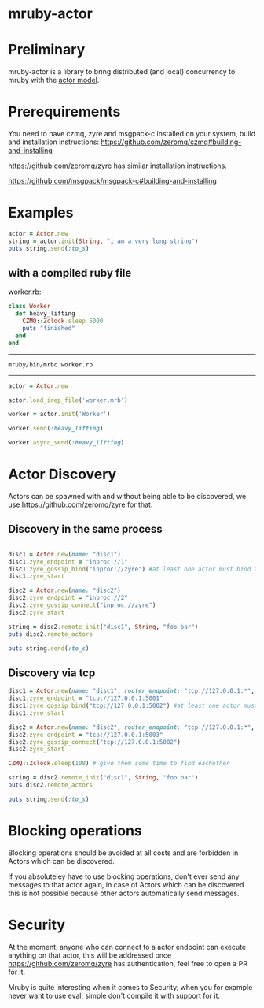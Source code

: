 # mruby-actor
Preliminary
===========

mruby-actor is a library to bring distributed (and local) concurrency to mruby with the [actor model](https://en.wikipedia.org/wiki/Actor_model).

Prerequirements
===============
You need to have czmq, zyre and msgpack-c installed on your system, build and installation instructions: https://github.com/zeromq/czmq#building-and-installing

https://github.com/zeromq/zyre has similar installation instructions.

https://github.com/msgpack/msgpack-c#building-and-installing

Examples
========
```ruby
actor = Actor.new
string = actor.init(String, "i am a very long string")
puts string.send(:to_s)
```

with a compiled ruby file
-------------------------
worker.rb:
```ruby
class Worker
  def heavy_lifting
    CZMQ::Zclock.sleep 5000
    puts "finished"
  end
end
```
---------
```shell
mruby/bin/mrbc worker.rb
```
--------
```ruby
actor = Actor.new

actor.load_irep_file('worker.mrb')

worker = actor.init('Worker')

worker.send(:heavy_lifting)

worker.async_send(:heavy_lifting)

```

Actor Discovery
===============

Actors can be spawned with and without being able to be discovered, we use https://github.com/zeromq/zyre for that.

Discovery in the same process
-----------------------------
```ruby

disc1 = Actor.new(name: "disc1")
disc1.zyre_endpoint = "inproc://1"
disc1.zyre_gossip_bind("inproc://zyre") #at least one actor must bind to a known endpoint, so discovery can work.
disc1.zyre_start

disc2 = Actor.new(name: "disc2")
disc2.zyre_endpoint = "inproc://2"
disc2.zyre_gossip_connect("inproc://zyre")
disc2.zyre_start

string = disc2.remote_init("disc1", String, "foo bar")
puts disc2.remote_actors

puts string.send(:to_s)

```

Discovery via tcp
-----------------
```ruby
disc1 = Actor.new(name: "disc1", router_endpoint: "tcp://127.0.0.1:*", pull_endpoint: "tcp://127.0.0.1:*")
disc1.zyre_endpoint = "tcp://127.0.0.1:5001"
disc1.zyre_gossip_bind("tcp://127.0.0.1:5002") #at least one actor must bind to a known endpoint, so discovery can work.
disc1.zyre_start

disc2 = Actor.new(name: "disc2", router_endpoint: "tcp://127.0.0.1:*", pull_endpoint: "tcp://127.0.0.1:*")
disc2.zyre_endpoint = "tcp://127.0.0.1:5003"
disc2.zyre_gossip_connect("tcp://127.0.0.1:5002")
disc2.zyre_start

CZMQ::Zclock.sleep(100) # give them some time to find eachother

string = disc2.remote_init("disc1", String, "foo bar")
puts disc2.remote_actors

puts string.send(:to_s)
```

Blocking operations
===================

Blocking operations should be avoided at all costs and are forbidden in Actors which can be discovered.

If you absoluteley have to use blocking operations, don't ever send any messages to that actor again, in case of Actors which can be discovered this is not possible because other actors automatically send messages.

Security
========

At the moment, anyone who can connect to a actor endpoint can execute anything on that actor, this will be addressed once https://github.com/zeromq/zyre has authentication, feel free to open a PR for it.

Mruby is quite interesting when it comes to Security, when you for example never want to use eval, simple don't compile it with support for it.
